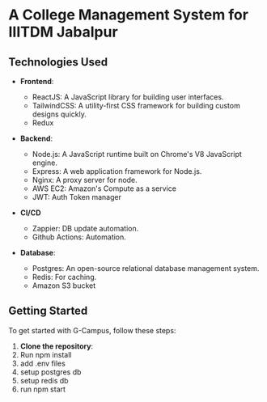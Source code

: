 # A College Management System for IIITDM Jabalpur

## Technologies Used

- **Frontend**:
  - ReactJS: A JavaScript library for building user interfaces.
  - TailwindCSS: A utility-first CSS framework for building custom designs quickly.
  - Redux

- **Backend**:
  - Node.js: A JavaScript runtime built on Chrome's V8 JavaScript engine.
  - Express: A web application framework for Node.js.
  - Nginx: A proxy server for node.
  - AWS EC2: Amazon's Compute as a service
  - JWT: Auth Token manager
    
- **CI/CD**
  - Zappier: DB update automation.
  - Github Actions: Automation.

- **Database**:
  - Postgres: An open-source relational database management system.
  - Redis: For caching.
  - Amazon S3 bucket



## Getting Started

To get started with G-Campus, follow these steps:

1. **Clone the repository**:
2. Run npm install
3. add .env files
4. setup postgres db
5. setup redis db
6. run npm start
